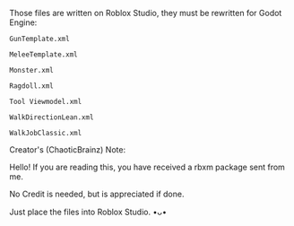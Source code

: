 Those files are written on Roblox Studio, they must be rewritten for Godot Engine:

    GunTemplate.xml

    MeleeTemplate.xml

    Monster.xml

    Ragdoll.xml

    Tool Viewmodel.xml

    WalkDirectionLean.xml

    WalkJobClassic.xml


Creator's (ChaoticBrainz) Note:

Hello! If you are reading this, you have received a rbxm package sent from me.

No Credit is needed, but is appreciated if done.

Just place the files into Roblox Studio.
•ᴗ•
